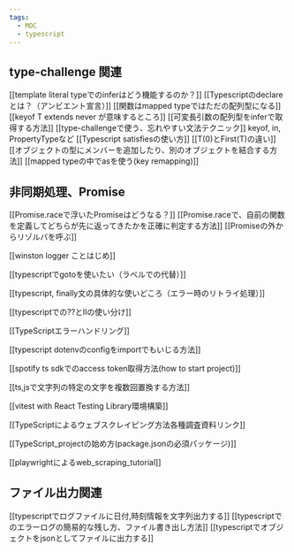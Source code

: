 ```yaml
---
tags:
  - MOC
  - typescript
---
```


## type-challenge 関連
[[template literal typeでのinferはどう機能するのか？]]
[[Typescriptのdeclareとは？（アンビエント宣言）]]
[[関数はmapped typeではただの配列型になる]]
[[keyof T extends never が意味するところ]]
[[可変長引数の配列型をinferで取得する方法]]
[[type-challengeで使う、忘れやすい文法テクニック]]
keyof, in, PropertyTypeなど
[[Typescript satisfiesの使い方]]
[[T(0)とFirst(T)の違い]]
[[オブジェクトの型にメンバーを追加したり、別のオブジェクトを結合する方法]]
[[mapped typeの中でasを使う(key remapping)]]

## 非同期処理、Promise
[[Promise.raceで浮いたPromiseはどうなる？]]
[[Promise.raceで、自前の関数を定義してどちらが先に返ってきたかを正確に判定する方法]]
[[Promiseの外からリゾルバを呼ぶ]]

[[winston logger ことはじめ]]

[[typescriptでgotoを使いたい（ラベルでの代替）]]

[[typescript, finally文の具体的な使いどころ（エラー時のリトライ処理）]]

[[typescriptでの??とIIの使い分け]]

[[TypeScriptエラーハンドリング]]

[[typescript dotenvのconfigをimportでもいじる方法]]

[[spotify ts sdkでのaccess token取得方法(how to start project)]]

[[ts,jsで文字列の特定の文字を複数回置換する方法]]

[[vitest with React Testing Library環境構築]]

[[TypeScriptによるウェブスクレイピング方法各種調査資料リンク]]

[[TypeScript_projectの始め方(package.jsonの必須パッケージ)]]

[[playwrightによるweb_scraping_tutorial]]

## ファイル出力関連
[[typescriptでログファイルに日付,時刻情報を文字列出力する]]
[[typescriptでのエラーログの簡易的な残し方、ファイル書き出し方法]]
[[typescriptでオブジェクトをjsonとしてファイルに出力する]]
